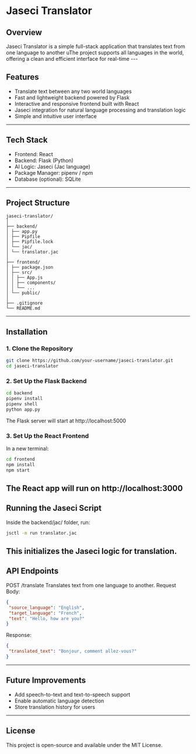 # Jaseci Translator
## Overview
Jaseci Translator is a simple full-stack application that translates text from one language to another uThe project supports all languages in the world, offering a clean and efficient interface for real-time ---
## Features
- Translate text between any two world languages
- Fast and lightweight backend powered by Flask
- Interactive and responsive frontend built with React
- Jaseci integration for natural language processing and translation logic
- Simple and intuitive user interface
---
## Tech Stack
- Frontend: React
- Backend: Flask (Python)
- AI Logic: Jaseci (Jac language)
- Package Manager: pipenv / npm
- Database (optional): SQLite
---
## Project Structure
```
jaseci-translator/
│
├── backend/
│ ├── app.py
│ ├── Pipfile
│ ├── Pipfile.lock
│ └── jac/
│ └── translator.jac
│
├── frontend/
│ ├── package.json
│ ├── src/
│ │ ├── App.js
│ │ ├── components/
│ │ └── ...
│ └── public/
│
├── .gitignore
└── README.md
```
---
## Installation
### 1. Clone the Repository
```bash
git clone https://github.com/your-username/jaseci-translator.git
cd jaseci-translator
```
### 2. Set Up the Flask Backend
```bash
cd backend
pipenv install
pipenv shell
python app.py
```
The Flask server will start at http://localhost:5000
### 3. Set Up the React Frontend
In a new terminal:
```bash
cd frontend
npm install
npm start
```
The React app will run on http://localhost:3000
---
## Running the Jaseci Script
Inside the backend/jac/ folder, run:
```bash
jsctl -m run translator.jac
```
This initializes the Jaseci logic for translation.
---
## API Endpoints
POST /translate
Translates text from one language to another.
Request Body:
```json
{
 "source_language": "English",
 "target_language": "French",
 "text": "Hello, how are you?"
}
```
Response:
```json
{
 "translated_text": "Bonjour, comment allez-vous?"
}
```
---
## Future Improvements
- Add speech-to-text and text-to-speech support
- Enable automatic language detection
- Store translation history for users
---
## License
This project is open-source and available under the MIT License.